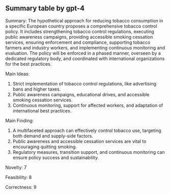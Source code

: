 ## Summary table by gpt-4
Summary: 
The hypothetical approach for reducing tobacco consumption in a specific European country proposes a comprehensive tobacco control policy. It includes strengthening tobacco control regulations, executing public awareness campaigns, providing accessible smoking cessation services, ensuring enforcement and compliance, supporting tobacco farmers and industry workers, and implementing continuous monitoring and evaluation. The policy will be enforced in a phased manner, overseen by a dedicated regulatory body, and coordinated with international organizations for the best practices.

Main Ideas: 
1. Strict implementation of tobacco control regulations, like advertising bans and higher taxes. 
2. Public awareness campaigns, educational drives, and accessible smoking cessation services. 
3. Continuous monitoring, support for affected workers, and adaptation of international best practices. 

Main Finding:
1. A multifaceted approach can effectively control tobacco use, targeting both demand and supply-side factors.
2. Public awareness and accessible cessation services are vital to encouraging quitting smoking. 
3. Regulatory measures, transition support, and continuous monitoring can ensure policy success and sustainability. 

Novelty: 
7

Feasibility: 
8

Correctness: 
9